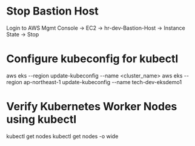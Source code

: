 # Stop Bastion Host
Login to AWS Mgmt Console -> EC2 -> hr-dev-Bastion-Host -> Instance State -> Stop 

# Configure kubeconfig for kubectl
aws eks --region <region-code> update-kubeconfig --name <cluster_name>
aws eks --region ap-northeast-1 update-kubeconfig --name tech-dev-eksdemo1

# Verify Kubernetes Worker Nodes using kubectl
kubectl get nodes
kubectl get nodes -o wide
